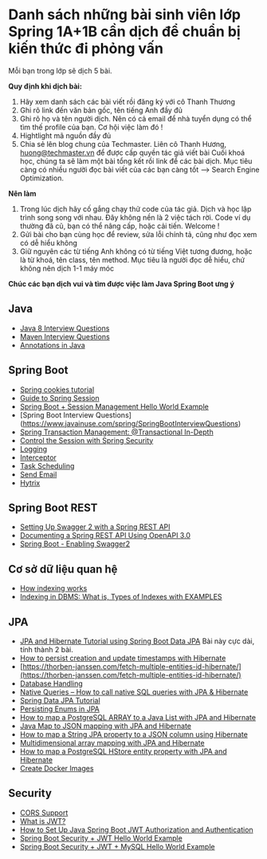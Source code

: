 # Danh sách những bài sinh viên lớp Spring 1A+1B cần dịch để chuẩn bị kiến thức đi phỏng vấn

Mỗi bạn trong lớp sẽ dịch 5 bài.

**Quy định khi dịch bài:**
1. Hãy xem danh sách các bài viết rồi đăng ký với cô Thanh Thương
2. Ghi rõ link đến văn bản gốc, tên tiếng Anh đầy đủ
3. Ghi rõ họ và tên người dịch. Nên có cả email để nhà tuyển dụng có thể tìm thế profile của bạn. Cơ hội việc làm đó !
4. Hightlight mã nguồn đầy đủ
5. Chia sẻ lên blog chung của Techmaster. Liên cô Thanh Hương, huong@techmaster.vn để được cấp quyền tác giả viết bài
Cuối khoá học, chúng ta sẽ làm một bài tổng kết rồi link để các bài dịch. Mục tiêu càng có nhiều người đọc bài viết của các bạn càng tốt --> Search Engine Optimization.


**Nên làm**
1. Trong lúc dịch hãy cố gắng chạy thử code của tác giả. Dịch và học lập trình song song với nhau. Đây không nền là 2 việc tách rời.
Code ví dụ thường đã cũ, bạn có thể nâng cấp, hoặc cải tiến. Welcome !
2. Gửi bài cho bạn cùng học để review, sửa lỗi chính tả, cũng như đọc xem có dễ hiểu không
3. Giữ nguyên các từ tiếng Anh không có từ tiếng Việt tương đương, hoặc là từ khoá, tên class, tên method. Mục tiêu là người đọc dễ hiểu, chứ không nên dịch 1-1 máy móc

**Chúc các bạn dịch vui và tìm được việc làm Java Spring Boot ưng ý**


## Java
- [Java 8 Interview Questions](https://www.javainuse.com/java/java8_intvw)
- [Maven Interview Questions](https://www.javainuse.com/misc/maven-interview-questions)
- [Annotations in Java](https://ducmanhphan.github.io/2019-01-09-Annotations-in-java/)
  
## Spring Boot
- [Spring cookies tutorial](http://zetcode.com/spring/cookies/ )
- [Guide to Spring Session](https://www.baeldung.com/spring-session)
- [Spring Boot + Session Management Hello World Example](https://www.javainuse.com/spring/springboot_session)
- [Spring Boot Interview Questions] (https://www.javainuse.com/spring/SpringBootInterviewQuestions)
- [Spring Transaction Management: @Transactional In-Depth](https://www.marcobehler.com/guides/spring-transaction-management-transactional-in-depth)
- [Control the Session with Spring Security](https://www.baeldung.com/spring-security-session)
- [Logging](https://www.tutorialspoint.com/spring_boot/spring_boot_logging.htm)
- [Interceptor](https://www.tutorialspoint.com/spring_boot/spring_boot_interceptor.htm)
- [Task Scheduling](https://www.tutorialspoint.com/spring_boot/spring_boot_scheduling.htm)
- [Send Email](https://www.tutorialspoint.com/spring_boot/spring_boot_sending_email.htm)
- [Hytrix](https://www.tutorialspoint.com/spring_boot/spring_boot_hystrix.htm)

## Spring Boot REST
- [Setting Up Swagger 2 with a Spring REST API](https://www.baeldung.com/swagger-2-documentation-for-spring-rest-api)
- [Documenting a Spring REST API Using OpenAPI 3.0](https://www.baeldung.com/spring-rest-openapi-documentation)
- [Spring Boot - Enabling Swagger2](https://www.tutorialspoint.com/spring_boot/spring_boot_enabling_swagger2.htm)


## Cơ sở dữ liệu quan hệ
- [How indexing works](https://dataschool.com/sql-optimization/how-indexing-works/)
- [Indexing in DBMS: What is, Types of Indexes with EXAMPLES](https://www.guru99.com/indexing-in-database.html)
  
## JPA
- [JPA and Hibernate Tutorial using Spring Boot Data JPA](https://www.springboottutorial.com/introduction-to-jpa-with-spring-boot-data-jpa) Bài này cực dài, tính thành 2 bài.
- [How to persist creation and update timestamps with Hibernate](https://thorben-janssen.com/persist-creation-update-timestamps-hibernate/)
- [https://thorben-janssen.com/fetch-multiple-entities-id-hibernate/](https://thorben-janssen.com/fetch-multiple-entities-id-hibernate/)
- [Database Handling](https://www.tutorialspoint.com/spring_boot/spring_boot_database_handling.htm)
- [Native Queries – How to call native SQL queries with JPA & Hibernate](https://thorben-janssen.com/jpa-native-queries/)
- [Spring Data JPA Tutorial](https://www.stackchief.com/tutorials/Spring%20Data%20JPA%20Tutorial)
- [Persisting Enums in JPA](https://www.baeldung.com/jpa-persisting-enums-in-jpa)
- [How to map a PostgreSQL ARRAY to a Java List with JPA and Hibernate](https://vladmihalcea.com/postgresql-array-java-list/)
- [Java Map to JSON mapping with JPA and Hibernate](https://vladmihalcea.com/java-map-json-jpa-hibernate/)
- [How to map a String JPA property to a JSON column using Hibernate](https://vladmihalcea.com/map-string-jpa-property-json-column-hibernate/)
- [Multidimensional array mapping with JPA and Hibernate](https://vladmihalcea.com/multidimensional-array-jpa-hibernate/)
- [How to map a PostgreSQL HStore entity property with JPA and Hibernate](https://vladmihalcea.com/map-postgresql-hstore-jpa-entity-property-hibernate/)
- [Create Docker Images](https://www.tutorialspoint.com/spring_boot/spring_boot_creating_docker_image.htm)


## Security
- [CORS Support](https://www.tutorialspoint.com/spring_boot/spring_boot_cors_support.htm)
- [What is JWT?](https://www.javainuse.com/spring/jwt)
- [How to Set Up Java Spring Boot JWT Authorization and Authentication](https://www.freecodecamp.org/news/how-to-setup-jwt-authorization-and-authentication-in-spring/)
- [Spring Boot Security + JWT Hello World Example](https://www.javainuse.com/spring/boot-jwt)
- [Spring Boot Security + JWT + MySQL Hello World Example](https://www.javainuse.com/spring/boot-jwt-mysql)